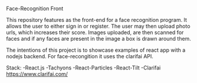 Face-Recognition Front

This repository features as the front-end for a face recognition program. It allows the user to either sign in or register. The user may then upload photo urls, which increases their score. Images uploaded, are then scanned for faces and if any faces are present in the image a box is drawn around them.

The intentions of this project is to showcase examples of react app with a nodejs backend. For face-recongition it uses the clarifai API.

Stack:
  -React.js
  -Tachyons
  -React-Particles
  -React-Tilt
  -Clarifai https://www.clarifai.com/
